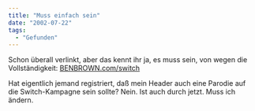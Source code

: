 ```yaml
---
title: "Muss einfach sein"
date: "2002-07-22"
tags:
  - "Gefunden"
---
```


Schon überall verlinkt, aber das kennt ihr ja, es muss sein, von wegen die Vollständigkeit: [BENBROWN.com/switch](http://benbrown.com/switch/)

Hat eigentlich jemand registriert, daß mein Header auch eine Parodie auf die Switch-Kampagne sein sollte? Nein. Ist auch durch jetzt. Muss ich ändern.
